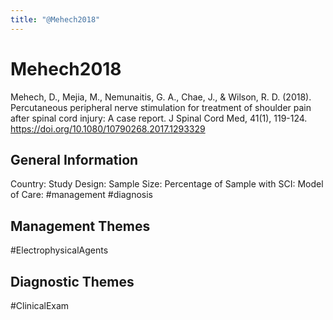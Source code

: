 ```yaml
---
title: "@Mehech2018"
---
```


# Mehech2018
Mehech, D., Mejia, M., Nemunaitis, G. A., Chae, J., & Wilson, R. D. (2018). Percutaneous peripheral nerve stimulation for treatment of shoulder pain after spinal cord injury: A case report. J Spinal Cord Med, 41(1), 119-124. https://doi.org/10.1080/10790268.2017.1293329 

## General Information
Country: 
Study Design: 
Sample Size: 
Percentage of Sample with SCI:
Model of Care: #management #diagnosis

## Management Themes
#ElectrophysicalAgents 

## Diagnostic Themes
#ClinicalExam 